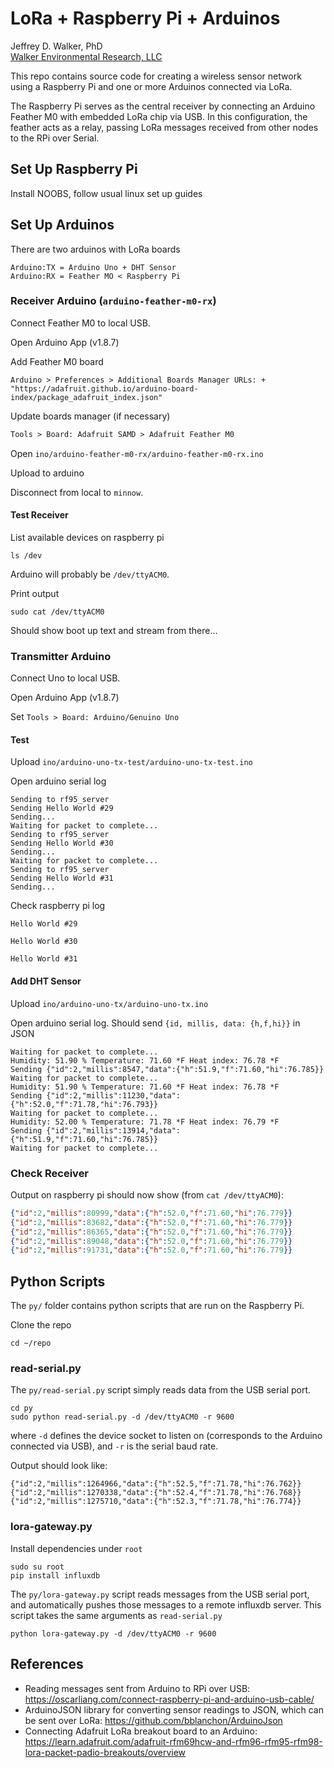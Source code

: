 LoRa + Raspberry Pi + Arduinos
==============================

Jeffrey D. Walker, PhD  
[Walker Environmental Research, LLC](http://walkerenvres.com)

This repo contains source code for creating a wireless sensor network using a Raspberry Pi and one or more Arduinos connected via LoRa.

The Raspberry Pi serves as the central receiver by connecting an Arduino Feather M0 with embedded LoRa chip via USB. In this configuration, the feather acts as a relay, passing LoRa messages received from other nodes to the RPi over Serial.

## Set Up Raspberry Pi

Install NOOBS, follow usual linux set up guides


## Set Up Arduinos

There are two arduinos with LoRa boards

```
Arduino:TX = Arduino Uno + DHT Sensor
Arduino:RX = Feather MO < Raspberry Pi
```

### Receiver Arduino (`arduino-feather-m0-rx`)

Connect Feather M0 to local USB.

Open Arduino App (v1.8.7)

Add Feather M0 board

```
Arduino > Preferences > Additional Boards Manager URLs: + "https://adafruit.github.io/arduino-board-index/package_adafruit_index.json"
```

Update boards manager (if necessary)

```txt
Tools > Board: Adafruit SAMD > Adafruit Feather M0
```

Open `ino/arduino-feather-m0-rx/arduino-feather-m0-rx.ino`

Upload to arduino

Disconnect from local to `minnow`.

#### Test Receiver

List available devices on raspberry pi

```
ls /dev
```

Arduino will probably be `/dev/ttyACM0`.

Print output

```
sudo cat /dev/ttyACM0
```

Should show boot up text and stream from there...

### Transmitter Arduino

Connect Uno to local USB.

Open Arduino App (v1.8.7)

Set `Tools > Board: Arduino/Genuino Uno`

#### Test

Upload `ino/arduino-uno-tx-test/arduino-uno-tx-test.ino`

Open arduino serial log

```
Sending to rf95_server
Sending Hello World #29
Sending...
Waiting for packet to complete...
Sending to rf95_server
Sending Hello World #30
Sending...
Waiting for packet to complete...
Sending to rf95_server
Sending Hello World #31
Sending...
```

Check raspberry pi log

```
Hello World #29

Hello World #30

Hello World #31
```

#### Add DHT Sensor

Upload `ino/arduino-uno-tx/arduino-uno-tx.ino`

Open arduino serial log.
Should send `{id, millis, data: {h,f,hi}}` in JSON

```
Waiting for packet to complete...
Humidity: 51.90 % Temperature: 71.60 *F Heat index: 76.78 *F
Sending {"id":2,"millis":8547,"data":{"h":51.9,"f":71.60,"hi":76.785}}
Waiting for packet to complete...
Humidity: 51.90 % Temperature: 71.60 *F Heat index: 76.78 *F
Sending {"id":2,"millis":11230,"data":{"h":52.0,"f":71.78,"hi":76.793}}
Waiting for packet to complete...
Humidity: 52.00 % Temperature: 71.78 *F Heat index: 76.79 *F
Sending {"id":2,"millis":13914,"data":{"h":51.9,"f":71.60,"hi":76.785}}
Waiting for packet to complete...
```

### Check Receiver

Output on raspberry pi should now show (from `cat /dev/ttyACM0`):

```json
{"id":2,"millis":80999,"data":{"h":52.0,"f":71.60,"hi":76.779}}
{"id":2,"millis":83682,"data":{"h":52.0,"f":71.60,"hi":76.779}}
{"id":2,"millis":86365,"data":{"h":52.0,"f":71.60,"hi":76.779}}
{"id":2,"millis":89048,"data":{"h":52.0,"f":71.60,"hi":76.779}}
{"id":2,"millis":91731,"data":{"h":52.0,"f":71.60,"hi":76.779}}
```

## Python Scripts

The `py/` folder contains python scripts that are run on the Raspberry Pi.

Clone the repo

```
cd ~/repo

```

### read-serial.py

The `py/read-serial.py` script simply reads data from the USB serial port.

```
cd py
sudo python read-serial.py -d /dev/ttyACM0 -r 9600
```

where `-d` defines the device socket to listen on (corresponds to the Arduino connected via USB), and `-r` is the serial baud rate.

Output should look like:

```
{"id":2,"millis":1264966,"data":{"h":52.5,"f":71.78,"hi":76.762}}
{"id":2,"millis":1270338,"data":{"h":52.4,"f":71.78,"hi":76.768}}
{"id":2,"millis":1275710,"data":{"h":52.3,"f":71.78,"hi":76.774}}
```

### lora-gateway.py

Install dependencies under `root`

```
sudo su root
pip install influxdb
```

The `py/lora-gateway.py` script reads messages from the USB serial port, and automatically pushes those messages to a remote influxdb server. This script takes the same arguments as `read-serial.py`

```
python lora-gateway.py -d /dev/ttyACM0 -r 9600
```




## References

- Reading messages sent from Arduino to RPi over USB: https://oscarliang.com/connect-raspberry-pi-and-arduino-usb-cable/
- ArduinoJSON library for converting sensor readings to JSON, which can be sent over LoRa: https://github.com/bblanchon/ArduinoJson
- Connecting Adafruit LoRa breakout board to an Arduino: https://learn.adafruit.com/adafruit-rfm69hcw-and-rfm96-rfm95-rfm98-lora-packet-padio-breakouts/overview


